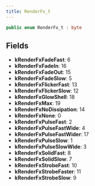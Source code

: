 ```yaml
---
title: RenderFx_t
---
```


```csharp
public enum RenderFx_t : byte
```

## Fields

- **kRenderFxFadeFast**: 6
- **kRenderFxFadeIn**: 16
- **kRenderFxFadeOut**: 15
- **kRenderFxFadeSlow**: 5
- **kRenderFxFlickerFast**: 13
- **kRenderFxFlickerSlow**: 12
- **kRenderFxGlowShell**: 18
- **kRenderFxMax**: 19
- **kRenderFxNoDissipation**: 14
- **kRenderFxNone**: 0
- **kRenderFxPulseFast**: 2
- **kRenderFxPulseFastWide**: 4
- **kRenderFxPulseFastWider**: 17
- **kRenderFxPulseSlow**: 1
- **kRenderFxPulseSlowWide**: 3
- **kRenderFxSolidFast**: 8
- **kRenderFxSolidSlow**: 7
- **kRenderFxStrobeFast**: 10
- **kRenderFxStrobeFaster**: 11
- **kRenderFxStrobeSlow**: 9

